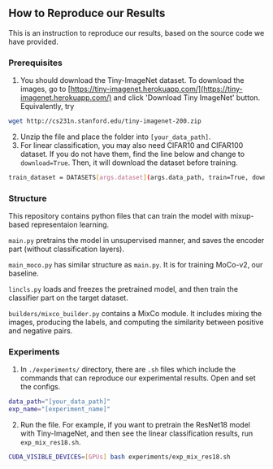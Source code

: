 ## How to Reproduce our Results

This is an instruction to reproduce our results, based on the source code we have provided.

### Prerequisites

1. You should download the Tiny-ImageNet dataset. To download the images, go to [https://tiny-imagenet.herokuapp.com/](https://tiny-imagenet.herokuapp.com/) and click 'Download Tiny ImageNet' button. Equivalently, try
```sh
wget http://cs231n.stanford.edu/tiny-imagenet-200.zip 
```
2. Unzip the file and place the folder into `[your_data_path]`.
3. For linear classification, you may also need CIFAR10 and CIFAR100 dataset. If you do not have them, find the line below and change to `download=True`. Then, it will download the dataset before training.
```sh
train_dataset = DATASETS[args.dataset](args.data_path, train=True, download=False, transform=train_transform)
``` 

### Structure
This repository contains python files that can train the model with mixup-based representaion learning.

`main.py` pretrains the model in unsupervised manner, and saves the encoder part (without classification layers). 

`main_moco.py` has similar structure as `main.py`. It is for training MoCo-v2, our baseline.

`lincls.py` loads and freezes the pretrained model, and then train the classifier part on the target dataset.

`builders/mixco_builder.py` contains a MixCo module. It includes mixing the images, producing the labels, and computing the similarity between positive and negative pairs.

### Experiments

1. In `./experiments/` directory, there are `.sh` files which include the commands that can reproduce our experimental results. Open and set the configs.
```sh
data_path="[your_data_path]"
exp_name="[experiment_name]"
```
2. Run the file. For example, if you want to pretrain the ResNet18 model with Tiny-ImageNet, and then see the linear classification results, run `exp_mix_res18.sh`.
```sh
CUDA_VISIBLE_DEVICES=[GPUs] bash experiments/exp_mix_res18.sh
```

